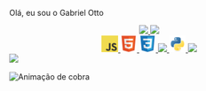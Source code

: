 Olá, eu sou o Gabriel Otto

<div align="center">
  <a href="https://github.com/GabrielOtto303">
  <img height="180em" src="https://github-readme-stats.vercel.app/api?username=GabrielOtto303&show_icons=true&theme=chartreuse-dark&include_all_commits=true&count_private=true"/>
  <img height="180vh" src="https://github-readme-stats.vercel.app/api/top-langs/?username=Leandro0O&layout=compact&langs_count=7&theme=chartreuse-dark"/>  
</div>
  
<div align="center">
  <code><img height="30" src="https://raw.githubusercontent.com/github/explore/80688e429a7d4ef2fca1e82350fe8e3517d3494d/topics/javascript/javascript.png"></code>
  <code><img height="30" src="https://raw.githubusercontent.com/devicons/devicon/master/icons/html5/html5-original.svg"></code>
  <code><img height="30" src="https://raw.githubusercontent.com/devicons/devicon/master/icons/css3/css3-original.svg"></code>
  <code><img height="30"src="https://cdn.jsdelivr.net/gh/devicons/devicon/icons/bootstrap/bootstrap-original.svg"></code>
  <code><img height="30" src="https://raw.githubusercontent.com/devicons/devicon/master/icons/python/python-original.svg"></code>
  <code><img height="30" src="https://cdn.jsdelivr.net/gh/devicons/devicon/icons/mysql/mysql-plain.svg"></code>
</div>
 
  <div>
  <a href="https://www.linkedin.com/in/gabriel-bueno-1b20a7230" target="_blank"><img src="https://img.shields.io/badge/LinkedIn-0077B5?style=for-the-badge&logo=linkedin&logoColor=white" target="_blank"></a>

 
  ![ Animação de cobra ](https://github.com/GabrielOtto303/GabrielOtto303/blob/output/github-contribution-grid-snake.svg)
 
</div>
